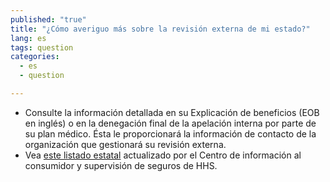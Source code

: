```yaml
---
published: "true"
title: "¿Cómo averiguo más sobre la revisión externa de mi estado?"
lang: es
tags: question
categories: 
  - es
  - question

---
```


* Consulte la información detallada en su Explicación de beneficios (EOB en inglés) o en la denegación final de la apelación interna por parte de su plan médico. Ésta le proporcionará la información de contacto de la organización que gestionará su revisión externa.
* Vea [este listado estatal](http://cciio.cms.gov/resources/files/external_appeals.html) actualizado por el Centro de información al consumidor y supervisión de seguros de HHS. 

